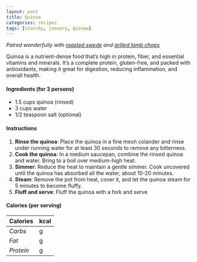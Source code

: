 ```yaml
---
layout: post
title: Quinoa
categories: recipes
tags: [starchy, january, quinoa]
---
```


*Paired wonderfully with <a href="/recipes/roasted-swede">roasted swede</a> and <a href="/recipes/grilled-lamb-chops">grilled lamb chops</a>*

Quinoa is a nutrient-dense food that’s high in protein, fiber, and essential vitamins and minerals. It’s a complete protein, gluten-free, and packed with antioxidants, making it great for digestion, reducing inflammation, and overall health.

#### Ingredients (for 3 persons)
- 1.5 cups quinoa (rinsed)
- 3 cups water
- 1/2 teaspoon salt (optional)

#### Instructions
1. **Rinse the quinoa**: Place the quinoa in a fine mesh colander and rinse under running water for at least 30 seconds to remove any bitterness.
2. **Cook the quinoa**: In a medium saucepan, combine the rinsed quinoa and water. Bring to a boil over medium-high heat.
3. **Simmer**: Reduce the heat to maintain a gentle simmer. Cook uncovered until the quinoa has absorbed all the water, about 10-20 minutes.
4. **Steam**: Remove the pot from heat, cover it, and let the quinoa steam for 5 minutes to become fluffy.
5. **Fluff and serve**: Fluff the quinoa with a fork and serve

#### Calories (per serving)

| **Calories** | kcal |
| ----------- | ----------- |
| *Carbs* | g |
| *Fat* | g |
| *Protein* | g |